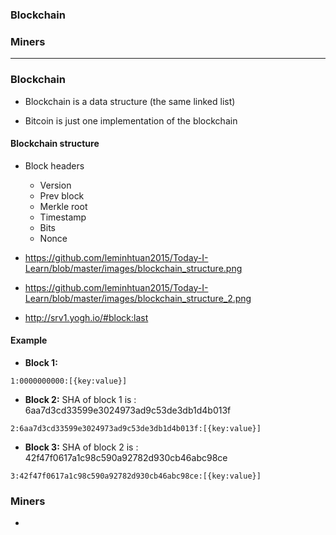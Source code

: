 ### Blockchain
### Miners

--------------------------------------------------------------------

### Blockchain
* Blockchain is a data structure (the same linked list)

* Bitcoin is just one implementation of the blockchain

#### Blockchain structure

  * Block headers
    * Version
    * Prev block
    * Merkle root
    * Timestamp
    * Bits
    * Nonce
  
  * https://github.com/leminhtuan2015/Today-I-Learn/blob/master/images/blockchain_structure.png
  * https://github.com/leminhtuan2015/Today-I-Learn/blob/master/images/blockchain_structure_2.png
  * http://srv1.yogh.io/#block:last
 
#### Example

  * **Block 1:** 
  ```
  1:0000000000:[{key:value}]
  ```

  * **Block 2:** SHA of block 1 is : 6aa7d3cd33599e3024973ad9c53de3db1d4b013f
  ```
  2:6aa7d3cd33599e3024973ad9c53de3db1d4b013f:[{key:value}]
  ```
  
  * **Block 3:** SHA of block 2 is : 42f47f0617a1c98c590a92782d930cb46abc98ce
  ```
  3:42f47f0617a1c98c590a92782d930cb46abc98ce:[{key:value}]
  ```

### Miners

* 
